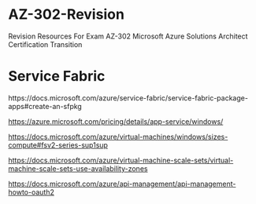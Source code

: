 # AZ-302-Revision
Revision Resources For Exam AZ-302 Microsoft Azure Solutions Architect Certification Transition

<h1>Service Fabric</h1>
https://docs.microsoft.com/azure/service-fabric/service-fabric-package-apps#create-an-sfpkg

https://azure.microsoft.com/pricing/details/app-service/windows/

https://docs.microsoft.com/azure/virtual-machines/windows/sizes-compute#fsv2-series-sup1sup

https://docs.microsoft.com/azure/virtual-machine-scale-sets/virtual-machine-scale-sets-use-availability-zones

https://docs.microsoft.com/azure/api-management/api-management-howto-oauth2
